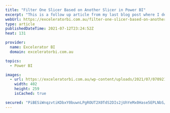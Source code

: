 ```yaml
---
title: "Filter One Slicer Based on Another Slicer in Power BI"
excerpt: "This is a follow up article from my last blog post where I demonstrated how easy it is to use two slicers to compare any two items. In the demo in my article, I specifically showed how you could compare any 2 years of choice, but the principle applies to [...]Read More »"
webUrl: https://exceleratorbi.com.au/filter-one-slicer-based-on-another-slicer-in-power-bi/
type: article
publishedDateTime: 2021-07-12T23:24:52Z
heat: 131

provider:
  name: Excelerator BI
  domain: exceleratorbi.com.au

topics:
  - Power BI

images:
  - url: https://exceleratorbi.com.au/wp-content/uploads/2021/07/070921_2320_FilterOneSl1.png
    width: 402
    height: 259
    isCached: true

secured: "PiBESiWnqzvtiKDbxY0buwnLPgROUT2X0TdS2DIs2jUhYeMx0Hase5EPLNbS/YMMjIfGPGwdqJV4/zJeMw1HU4Xwa/CLTMZvJomou+sona9/d/h1gFhXKsSED3JFjCjEeIBktLqWGIlF7qVzfijn2LngYdDbJe3FpEQvL+ScHOgvVoVijz4bgYizgXPksnzz3vYF2AD+lQW145bvuaLQ6t768gszyk+L6ObrE5nHMMAu0CSiWsKOj+ZoHY1srFT5ESoRuYJ+wQZPujsQ3OkbMER+xGRSo6mEt7H9+yFhBWgWP9VTi64vhzIM6jVMQa0JZDvrD+61o1HqNFSuKZq/Vsbc9ITJYAb60Aktyb9cPEQ=;XA4Trk5f3Cn8SHgdlKatVA=="
---
```


